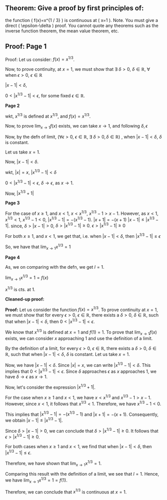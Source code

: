 ## Theorem: Give a proof by first principles of:
the function \( f(x)=x^{1 / 3} \) is continuous at \( x=1 \).
Note. You must give a direct \( \epsilon-\delta \) proof. You cannot quote any theorems such as the inverse function theorem, the mean value theorem, etc.


## Proof: **Page 1**

Proof: Let us consider: $f(x)=x^{1/3}$.

Now, to prove continuity, at $x = 1$, we must show that $\exists \ \delta > 0$, $\delta \in \mathbb{R}$, $\forall$ when $\epsilon >0$, $\epsilon \in \mathbb{R}$

$|x-1|<\delta$,

$0<|x^{1/3}-1|<\epsilon$, for some fixed $\epsilon \in \mathbb{R}$.

**Page 2**

wkt, $x^{1/3}$ is defined at $x^{1/3}$, and $f(x) = x^{1/3}$.

Now, to prove $\lim_{x \to 1}f(x)$ exists, we can take $x \to 1$, and following $\delta, \epsilon$

Now, by the defn of limit, $(\forall \epsilon>0, \ \epsilon \in \mathbb{R}, \ \exists \ \delta > 0, \delta \in \mathbb{R})$ , when $|x-1|<\delta$, $\delta$ is constant.

Let us take $x = 1$. 

Now, $|x-1|<\delta$.

wkt, $|x| = x$,
$|x^{1/3}-1|<\delta$

$0<|x^{1/3}-1|<\epsilon$,  $\delta \to \epsilon$, as $x \to 1$.

Now, $|x^{1/3} + 1|$

**Page 3**

For the case of $x\geq 1$, and $x<1$,
$x<x^{1/3}$,
$x^{1/3}-1>x-1$. 
However,
as $x<1$,
$x^{1/3}<1$,
$x^{1/3}-1<0$,
$|x^{1/3}-1| = -(x^{1/3}-1)$.
$|x+1| = -(x+1)$
$|x-1| \leq |x^{1/3}-1|$.
since, $\delta > |x-1| > 0$,
$\delta > |x^{1/3}-1| \geq 0$.
$\epsilon > |x^{1/3}-1| \geq 0$

For both $x\geq 1$, and $x<1$, we get that,
i.e. when $|x-1|<\delta$,
then $|x^{1/3}-1| \leq \epsilon$

So, we have that $\lim_{x \to 1} x^{1/3} = 1$

**Page 4**

As, we on comparing with the defn, we get $l=1$.

$\lim_{x\to 1} x^{1/3} = 1 = f(x)$

$x^{1/3}$ is cts. at $1$.

**Cleaned-up proof:**

**Proof:**  Let us consider the function $f(x) = x^{1/3}$. To prove continuity at $x=1$, we must show that for every $\epsilon > 0$, $\epsilon \in \mathbb{R}$, there exists a $\delta > 0$, $\delta \in \mathbb{R}$, such that when  $|x - 1| < \delta$, then $0 < |x^{1/3} - 1| < \epsilon$.

We know that $x^{1/3}$ is defined at $x = 1$ and $f(1) = 1$. To prove that $\lim_{x \to 1} f(x)$ exists, we can consider $x$ approaching $1$ and use the definition of a limit. 

By the definition of a limit, for every $\epsilon > 0$, $\epsilon \in \mathbb{R}$, there exists a $\delta > 0$, $\delta \in \mathbb{R}$, such that when $|x - 1| < \delta$, $\delta$ is constant. Let us take $x = 1$. 

Now, we have $|x - 1| < \delta$.  Since $|x| = x$, we can write $|x^{1/3} - 1| < \delta$. This implies that $0 < |x^{1/3} - 1| < \epsilon$. Since $\delta$ approaches $\epsilon$ as $x$ approaches $1$, we have $\delta \to \epsilon$ as $x \to 1$.

Now, let's consider the expression $|x^{1/3} + 1|$. 

For the case when $x \ge 1$ and $x < 1$, we have $x < x^{1/3}$ and $x^{1/3} - 1 > x - 1$. However, since $x < 1$, it follows that $x^{1/3} < 1$. Therefore, we have $x^{1/3} - 1 < 0$. 

This implies that $|x^{1/3} - 1| = -(x^{1/3} - 1)$ and $|x + 1| = -(x + 1)$. Consequently, we obtain $|x - 1| \le |x^{1/3} - 1|$.

Since $\delta > |x - 1| > 0$, we can conclude that $\delta > |x^{1/3} - 1| \ge 0$. It follows that $\epsilon > |x^{1/3} - 1| \ge 0$.

For both cases when $x \ge 1$ and $x < 1$, we find that when $|x - 1| < \delta$, then $|x^{1/3} - 1| \le \epsilon$.

Therefore, we have shown that $\lim_{x \to 1} x^{1/3} = 1$.

Comparing this result with the definition of a limit, we see that $l = 1$. Hence, we have $\lim_{x \to 1} x^{1/3} = 1 = f(1)$.

Therefore, we can conclude that $x^{1/3}$ is continuous at $x = 1$. 
